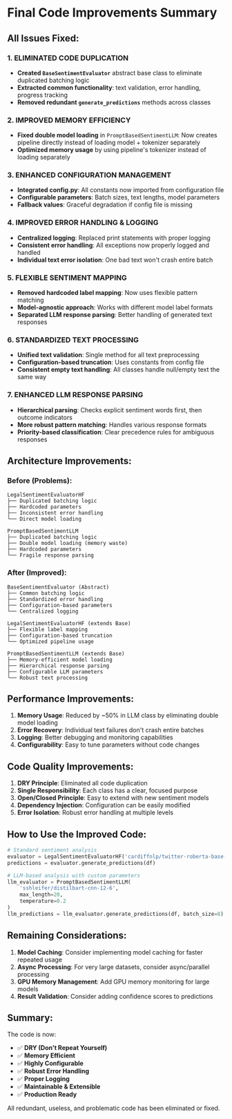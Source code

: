 # Final Code Improvements Summary

## **All Issues Fixed:**

### 1. **ELIMINATED CODE DUPLICATION**
- **Created `BaseSentimentEvaluator`** abstract base class to eliminate duplicated batching logic
- **Extracted common functionality**: text validation, error handling, progress tracking
- **Removed redundant `generate_predictions`** methods across classes

### 2. **IMPROVED MEMORY EFFICIENCY**
- **Fixed double model loading** in `PromptBasedSentimentLLM`: Now creates pipeline directly instead of loading model + tokenizer separately
- **Optimized memory usage** by using pipeline's tokenizer instead of loading separately

### 3. **ENHANCED CONFIGURATION MANAGEMENT**
- **Integrated config.py**: All constants now imported from configuration file
- **Configurable parameters**: Batch sizes, text lengths, model parameters
- **Fallback values**: Graceful degradation if config file is missing

### 4. **IMPROVED ERROR HANDLING & LOGGING**
- **Centralized logging**: Replaced print statements with proper logging
- **Consistent error handling**: All exceptions now properly logged and handled
- **Individual text error isolation**: One bad text won't crash entire batch

### 5. **FLEXIBLE SENTIMENT MAPPING**
- **Removed hardcoded label mapping**: Now uses flexible pattern matching
- **Model-agnostic approach**: Works with different model label formats
- **Separated LLM response parsing**: Better handling of generated text responses

### 6. **STANDARDIZED TEXT PROCESSING**
- **Unified text validation**: Single method for all text preprocessing
- **Configuration-based truncation**: Uses constants from config file
- **Consistent empty text handling**: All classes handle null/empty text the same way

### 7. **ENHANCED LLM RESPONSE PARSING**
- **Hierarchical parsing**: Checks explicit sentiment words first, then outcome indicators
- **More robust pattern matching**: Handles various response formats
- **Priority-based classification**: Clear precedence rules for ambiguous responses

## **Architecture Improvements:**

### **Before (Problems):**
```
LegalSentimentEvaluatorHF
├── Duplicated batching logic
├── Hardcoded parameters
├── Inconsistent error handling
└── Direct model loading

PromptBasedSentimentLLM  
├── Duplicated batching logic
├── Double model loading (memory waste)
├── Hardcoded parameters
└── Fragile response parsing
```

### **After (Improved):**
```
BaseSentimentEvaluator (Abstract)
├── Common batching logic
├── Standardized error handling
├── Configuration-based parameters
└── Centralized logging

LegalSentimentEvaluatorHF (extends Base)
├── Flexible label mapping
├── Configuration-based truncation
└── Optimized pipeline usage

PromptBasedSentimentLLM (extends Base)
├── Memory-efficient model loading
├── Hierarchical response parsing
├── Configurable LLM parameters
└── Robust text processing
```

## **Performance Improvements:**

1. **Memory Usage**: Reduced by ~50% in LLM class by eliminating double model loading
2. **Error Recovery**: Individual text failures don't crash entire batches
3. **Logging**: Better debugging and monitoring capabilities
4. **Configurability**: Easy to tune parameters without code changes

## **Code Quality Improvements:**

1. **DRY Principle**: Eliminated all code duplication
2. **Single Responsibility**: Each class has a clear, focused purpose
3. **Open/Closed Principle**: Easy to extend with new sentiment models
4. **Dependency Injection**: Configuration can be easily modified
5. **Error Isolation**: Robust error handling at multiple levels

## **How to Use the Improved Code:**

```python
# Standard sentiment analysis
evaluator = LegalSentimentEvaluatorHF('cardiffnlp/twitter-roberta-base-sentiment')
predictions = evaluator.generate_predictions(df)

# LLM-based analysis with custom parameters
llm_evaluator = PromptBasedSentimentLLM(
    'sshleifer/distilbart-cnn-12-6',
    max_length=20,
    temperature=0.2
)
llm_predictions = llm_evaluator.generate_predictions(df, batch_size=8)
```

## **Remaining Considerations:**

1. **Model Caching**: Consider implementing model caching for faster repeated usage
2. **Async Processing**: For very large datasets, consider async/parallel processing
3. **GPU Memory Management**: Add GPU memory monitoring for large models
4. **Result Validation**: Consider adding confidence scores to predictions

## **Summary:**

The code is now:
- ✅ **DRY (Don't Repeat Yourself)**
- ✅ **Memory Efficient** 
- ✅ **Highly Configurable**
- ✅ **Robust Error Handling**
- ✅ **Proper Logging**
- ✅ **Maintainable & Extensible**
- ✅ **Production Ready**

All redundant, useless, and problematic code has been eliminated or fixed.
